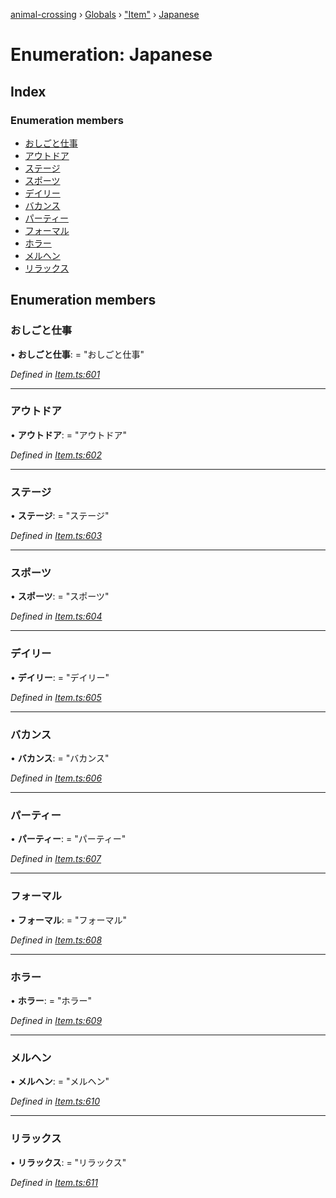 [animal-crossing](../README.md) › [Globals](../globals.md) › ["Item"](../modules/_item_.md) › [Japanese](_item_.japanese.md)

# Enumeration: Japanese

## Index

### Enumeration members

* [おしごと仕事](_item_.japanese.md#おしごと仕事)
* [アウトドア](_item_.japanese.md#アウトドア)
* [ステージ](_item_.japanese.md#ステージ)
* [スポーツ](_item_.japanese.md#スポーツ)
* [デイリー](_item_.japanese.md#デイリー)
* [バカンス](_item_.japanese.md#バカンス)
* [パーティー](_item_.japanese.md#パーティー)
* [フォーマル](_item_.japanese.md#フォーマル)
* [ホラー](_item_.japanese.md#ホラー)
* [メルヘン](_item_.japanese.md#メルヘン)
* [リラックス](_item_.japanese.md#リラックス)

## Enumeration members

###  おしごと仕事

• **おしごと仕事**: = "おしごと仕事"

*Defined in [Item.ts:601](https://github.com/Norviah/animal-crossing/blob/e8c2f7d/module/types/Item.ts#L601)*

___

###  アウトドア

• **アウトドア**: = "アウトドア"

*Defined in [Item.ts:602](https://github.com/Norviah/animal-crossing/blob/e8c2f7d/module/types/Item.ts#L602)*

___

###  ステージ

• **ステージ**: = "ステージ"

*Defined in [Item.ts:603](https://github.com/Norviah/animal-crossing/blob/e8c2f7d/module/types/Item.ts#L603)*

___

###  スポーツ

• **スポーツ**: = "スポーツ"

*Defined in [Item.ts:604](https://github.com/Norviah/animal-crossing/blob/e8c2f7d/module/types/Item.ts#L604)*

___

###  デイリー

• **デイリー**: = "デイリー"

*Defined in [Item.ts:605](https://github.com/Norviah/animal-crossing/blob/e8c2f7d/module/types/Item.ts#L605)*

___

###  バカンス

• **バカンス**: = "バカンス"

*Defined in [Item.ts:606](https://github.com/Norviah/animal-crossing/blob/e8c2f7d/module/types/Item.ts#L606)*

___

###  パーティー

• **パーティー**: = "パーティー"

*Defined in [Item.ts:607](https://github.com/Norviah/animal-crossing/blob/e8c2f7d/module/types/Item.ts#L607)*

___

###  フォーマル

• **フォーマル**: = "フォーマル"

*Defined in [Item.ts:608](https://github.com/Norviah/animal-crossing/blob/e8c2f7d/module/types/Item.ts#L608)*

___

###  ホラー

• **ホラー**: = "ホラー"

*Defined in [Item.ts:609](https://github.com/Norviah/animal-crossing/blob/e8c2f7d/module/types/Item.ts#L609)*

___

###  メルヘン

• **メルヘン**: = "メルヘン"

*Defined in [Item.ts:610](https://github.com/Norviah/animal-crossing/blob/e8c2f7d/module/types/Item.ts#L610)*

___

###  リラックス

• **リラックス**: = "リラックス"

*Defined in [Item.ts:611](https://github.com/Norviah/animal-crossing/blob/e8c2f7d/module/types/Item.ts#L611)*
